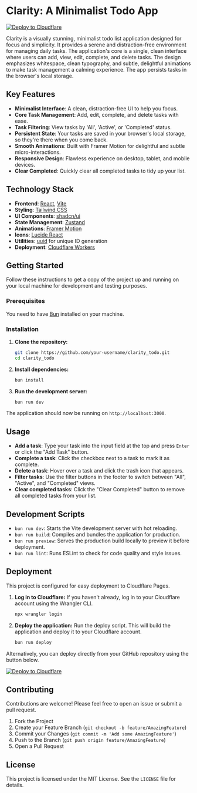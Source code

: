 # Clarity: A Minimalist Todo App

[![Deploy to Cloudflare](https://deploy.workers.cloudflare.com/button)](https://deploy.workers.cloudflare.com/?url=https://github.com/rajz345/generated-app-clarity-todo-list)

Clarity is a visually stunning, minimalist todo list application designed for focus and simplicity. It provides a serene and distraction-free environment for managing daily tasks. The application's core is a single, clean interface where users can add, view, edit, complete, and delete tasks. The design emphasizes whitespace, clean typography, and subtle, delightful animations to make task management a calming experience. The app persists tasks in the browser's local storage.

## Key Features

- **Minimalist Interface**: A clean, distraction-free UI to help you focus.
- **Core Task Management**: Add, edit, complete, and delete tasks with ease.
- **Task Filtering**: View tasks by 'All', 'Active', or 'Completed' status.
- **Persistent State**: Your tasks are saved in your browser's local storage, so they're there when you come back.
- **Smooth Animations**: Built with Framer Motion for delightful and subtle micro-interactions.
- **Responsive Design**: Flawless experience on desktop, tablet, and mobile devices.
- **Clear Completed**: Quickly clear all completed tasks to tidy up your list.

## Technology Stack

- **Frontend**: [React](https://react.dev/), [Vite](https://vitejs.dev/)
- **Styling**: [Tailwind CSS](https://tailwindcss.com/)
- **UI Components**: [shadcn/ui](https://ui.shadcn.com/)
- **State Management**: [Zustand](https://zustand-demo.pmnd.rs/)
- **Animations**: [Framer Motion](https://www.framer.com/motion/)
- **Icons**: [Lucide React](https://lucide.dev/)
- **Utilities**: [uuid](https://github.com/uuidjs/uuid) for unique ID generation
- **Deployment**: [Cloudflare Workers](https://workers.cloudflare.com/)

## Getting Started

Follow these instructions to get a copy of the project up and running on your local machine for development and testing purposes.

### Prerequisites

You need to have [Bun](https://bun.sh/) installed on your machine.

### Installation

1.  **Clone the repository:**
    ```bash
    git clone https://github.com/your-username/clarity_todo.git
    cd clarity_todo
    ```

2.  **Install dependencies:**
    ```bash
    bun install
    ```

3.  **Run the development server:**
    ```bash
    bun run dev
    ```

The application should now be running on `http://localhost:3000`.

## Usage

- **Add a task**: Type your task into the input field at the top and press `Enter` or click the "Add Task" button.
- **Complete a task**: Click the checkbox next to a task to mark it as complete.
- **Delete a task**: Hover over a task and click the trash icon that appears.
- **Filter tasks**: Use the filter buttons in the footer to switch between "All", "Active", and "Completed" views.
- **Clear completed tasks**: Click the "Clear Completed" button to remove all completed tasks from your list.

## Development Scripts

- `bun run dev`: Starts the Vite development server with hot reloading.
- `bun run build`: Compiles and bundles the application for production.
- `bun run preview`: Serves the production build locally to preview it before deployment.
- `bun run lint`: Runs ESLint to check for code quality and style issues.

## Deployment

This project is configured for easy deployment to Cloudflare Pages.

1.  **Log in to Cloudflare:**
    If you haven't already, log in to your Cloudflare account using the Wrangler CLI.
    ```bash
    npx wrangler login
    ```

2.  **Deploy the application:**
    Run the deploy script. This will build the application and deploy it to your Cloudflare account.
    ```bash
    bun run deploy
    ```

Alternatively, you can deploy directly from your GitHub repository using the button below.

[![Deploy to Cloudflare](https://deploy.workers.cloudflare.com/button)](https://deploy.workers.cloudflare.com/?url=https://github.com/rajz345/generated-app-clarity-todo-list)

## Contributing

Contributions are welcome! Please feel free to open an issue or submit a pull request.

1.  Fork the Project
2.  Create your Feature Branch (`git checkout -b feature/AmazingFeature`)
3.  Commit your Changes (`git commit -m 'Add some AmazingFeature'`)
4.  Push to the Branch (`git push origin feature/AmazingFeature`)
5.  Open a Pull Request

## License

This project is licensed under the MIT License. See the `LICENSE` file for details.
